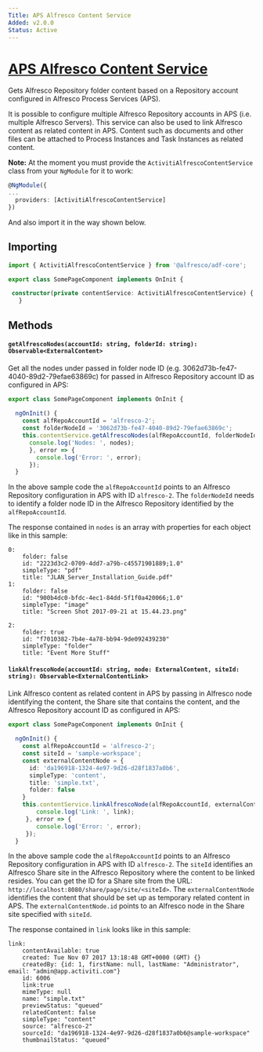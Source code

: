 ```yaml
---
Title: APS Alfresco Content Service
Added: v2.0.0
Status: Active
---
```


# [APS Alfresco Content Service](../../../lib/core/form/services/activiti-alfresco.service.ts "Defined in activiti-alfresco.service.ts")

Gets Alfresco Repository folder content based on a Repository account configured in Alfresco Process Services (APS).

It is possible to configure multiple Alfresco Repository accounts in APS (i.e. multiple Alfresco Servers).
This service can also be used to link Alfresco content as related content in APS. 
Content such as documents and other files can be attached to Process Instances 
and Task Instances as related content.

**Note:** At the moment you must provide the `ActivitiAlfrescoContentService` class from your `NgModule` for it to work:

```ts
@NgModule({
...
  providers: [ActivitiAlfrescoContentService] 
})
```

And also import it in the way shown below.

## Importing

```ts
import { ActivitiAlfrescoContentService } from '@alfresco/adf-core';

export class SomePageComponent implements OnInit {

 constructor(private contentService: ActivitiAlfrescoContentService) {
   }
```

## Methods

#### `getAlfrescoNodes(accountId: string, folderId: string): Observable<ExternalContent>`

Get all the nodes under passed in folder node ID (e.g. 3062d73b-fe47-4040-89d2-79efae63869c) for passed in 
Alfresco Repository account ID as configured in APS: 

```ts
export class SomePageComponent implements OnInit {
 
  ngOnInit() {
    const alfRepoAccountId = 'alfresco-2';
    const folderNodeId = '3062d73b-fe47-4040-89d2-79efae63869c';
    this.contentService.getAlfrescoNodes(alfRepoAccountId, folderNodeId).subscribe( nodes => {
      console.log('Nodes: ', nodes);
      }, error => {
        console.log('Error: ', error);
      });
  }
```

In the above sample code the `alfRepoAccountId` points to an Alfresco Repository configuration in APS with ID `alfresco-2`.
The `folderNodeId` needs to identify a folder node ID in the Alfresco Repository identified by the `alfRepoAccountId`.

The response contained in `nodes` is an array with properties for each object like in this sample:

    0:
        folder: false
        id: "2223d3c2-0709-4dd7-a79b-c45571901889;1.0"
        simpleType: "pdf"
        title: "JLAN_Server_Installation_Guide.pdf"
    1:
        folder: false
        id: "900b4dc0-bfdc-4ec1-84dd-5f1f0a420066;1.0"
        simpleType: "image"
        title: "Screen Shot 2017-09-21 at 15.44.23.png"
        
    2:
        folder: true
        id: "f7010382-7b4e-4a78-bb94-9de092439230"
        simpleType: "folder"
        title: "Event More Stuff"

#### `linkAlfrescoNode(accountId: string, node: ExternalContent, siteId: string): Observable<ExternalContentLink>`

Link Alfresco content as related content in APS by passing in Alfresco node identifying the content, the Share site
that contains the content, and the Alfresco Repository account ID as configured in APS:

```ts
export class SomePageComponent implements OnInit {
 
  ngOnInit() {
    const alfRepoAccountId = 'alfresco-2';
    const siteId = 'sample-workspace'; 
    const externalContentNode = {
      id: 'da196918-1324-4e97-9d26-d28f1837a0b6',
      simpleType: 'content',
      title: 'simple.txt',
      folder: false
    }
    this.contentService.linkAlfrescoNode(alfRepoAccountId, externalContentNode, siteId).subscribe(link => {
        console.log('Link: ', link);
     }, error => {
        console.log('Error: ', error);
     });
  }
```

In the above sample code the `alfRepoAccountId` points to an Alfresco Repository configuration in APS with ID `alfresco-2`.
The `siteId` identifies an Alfresco Share site in the Alfresco Repository where the content to be linked resides.
You can get the ID for a Share site from the URL: `http://localhost:8080/share/page/site/<siteId>`.
The `externalContentNode` identifies the content that should be set up as temporary related content in APS. The 
`externalContentNode.id` points to an Alfresco node in the Share site specified with `siteId`.

The response contained in `link` looks like in this sample:

    link:
        contentAvailable: true
        created: Tue Nov 07 2017 13:18:48 GMT+0000 (GMT) {}
        createdBy: {id: 1, firstName: null, lastName: "Administrator", email: "admin@app.activiti.com"}
        id: 6006
        link:true
        mimeType: null
        name: "simple.txt"
        previewStatus: "queued"
        relatedContent: false
        simpleType: "content"
        source: "alfresco-2"
        sourceId: "da196918-1324-4e97-9d26-d28f1837a0b6@sample-workspace"
        thumbnailStatus: "queued"
